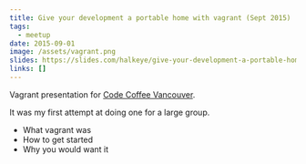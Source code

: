 ```yaml
---
title: Give your development a portable home with vagrant (Sept 2015)
tags:
  - meetup
date: 2015-09-01
image: /assets/vagrant.png
slides: https://slides.com/halkeye/give-your-development-a-portable-home-with-vagrant
links: []
---
```

Vagrant presentation for [Code Coffee Vancouver](https://www.meetup.com/Code-Coffee-Vancouver/events/224950040/). 

It was my first attempt at doing one for a large group.

*   What vagrant was
*   How to get started
*   Why you would want it
